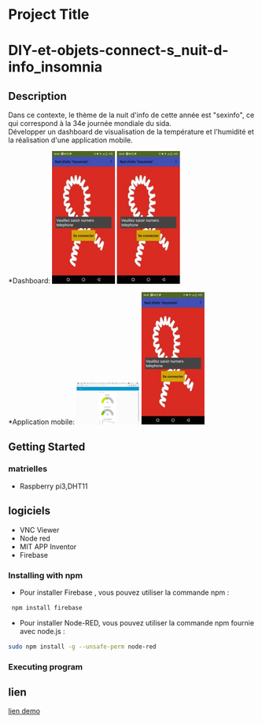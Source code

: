
# Project Title
# DIY-et-objets-connect-s_nuit-d-info_insomnia

## Description

Dans ce contexte, le thème de la nuit d'info de cette année est "sexinfo", ce qui correspond à la 34e journée mondiale du sida.  
Développer un dashboard de visualisation de la température et l'humidité et la réalisation d'une application mobile.

*Dashboard:
<img src="317117739_682997306718387_7312697147177512656_n.jpg" width="128"/>
<img src="317117739_682997306718387_7312697147177512656_n.jpg" width="128"/>

*Application mobile:
<img src="317625157_3208750456052786_8295408481447596904_n.png" width="128"/>
<img src="317117739_682997306718387_7312697147177512656_n.jpg" width="128"/>


## Getting Started

### matrielles

* Raspberry pi3,DHT11
## logiciels 
* VNC Viewer
* Node red 
* MIT APP Inventor
* Firebase
### Installing with npm
*  Pour installer Firebase , vous pouvez utiliser la commande npm :
```bash
 npm install firebase 
```

* Pour installer Node-RED, vous pouvez utiliser la commande npm fournie avec node.js :
 ```bash
 sudo npm install -g --unsafe-perm node-red
```



### Executing program

## lien
[lien demo](https://drive.google.com/file/d/1R9wmaOYGYse5X32Aa-_QYlkWhe9nNSbj/view?usp=sharing)






